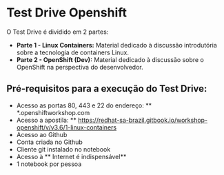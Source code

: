 # Test Drive Openshift

O Test Drive é dividido em 2 partes:
* **Parte 1 - Linux Containers:** Material dedicado à discussão introdutória sobre a tecnologia de containers Linux.
* **Parte 2 - OpenShift (Dev):** Material dedicado à discussão sobre o OpenShift na perspectiva do desenvolvedor.

## Pré-requisitos para a execução do Test Drive:
* Acesso as portas 80, 443 e 22 do endereço:
   ** *.openshiftworkshop.com
* Acesso a apostila: 
   ** https://redhat-sa-brazil.gitbook.io/workshop-openshift/v/v3.6/1-linux-containers
* Acesso ao Github
* Conta criada no Github
* Cliente git instalado no notebook
* Acesso à ** Internet é indispensável**
* 1 notebook por pessoa
